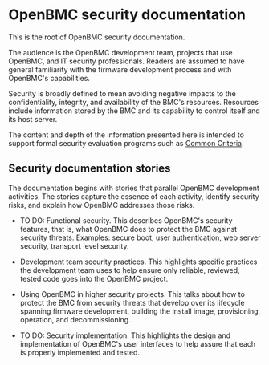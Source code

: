 # OpenBMC security documentation

This is the root of OpenBMC security documentation.

The audience is the OpenBMC development team, projects that use
OpenBMC, and IT security professionals.  Readers are assumed to have
general familiarity with the firmware development process and with
OpenBMC's capabilities.

Security is broadly defined to mean avoiding negative impacts to the
confidentiality, integrity, and availability of the BMC's resources.
Resources include information stored by the BMC and its capability to
control itself and its host server.

The content and depth of the information presented here is intended to
support formal security evaluation programs such as [Common Criteria](https://www.commoncriteriaportal.org/).


## Security documentation stories

The documentation begins with stories that parallel OpenBMC
development activities.  The stories capture the essence of each
activity, identify security risks, and explain how OpenBMC addresses
those risks.

 - TO DO: Functional security.  This describes OpenBMC's security
features, that is, what OpenBMC does to protect the BMC against
security threats.  Examples: secure boot, user authentication, web
server security, transport level security.

 - Development team security practices.  This highlights specific
practices the development team uses to help ensure only reliable,
reviewed, tested code goes into the OpenBMC project.

 - Using OpenBMC in higher security projects.  This talks about how to
protect the BMC from security threats that develop over its lifecycle
spanning firmware development, building the install image,
provisioning, operation, and decommissioning.

 - TO DO: Security implementation.  This highlights the design and
implementation of OpenBMC's user interfaces to help assure that each
is properly implemented and tested.
